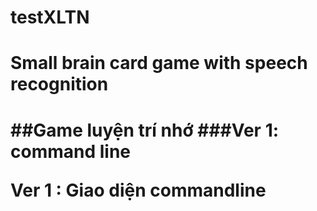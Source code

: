 # testXLTN
<h1> Small brain card game with speech recognition <h1>
##Game luyện trí nhớ
 ###Ver 1: command line
  
Ver 1 : Giao diện commandline

